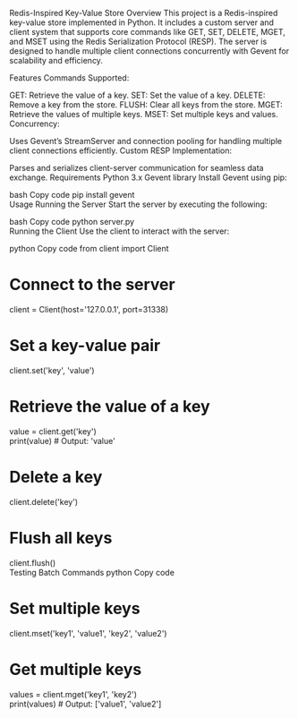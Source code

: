 Redis-Inspired Key-Value Store
Overview
This project is a Redis-inspired key-value store implemented in Python. It includes a custom server and client system that supports core commands like GET, SET, DELETE, MGET, and MSET using the Redis Serialization Protocol (RESP). The server is designed to handle multiple client connections concurrently with Gevent for scalability and efficiency.

Features
Commands Supported:

GET: Retrieve the value of a key.
SET: Set the value of a key.
DELETE: Remove a key from the store.
FLUSH: Clear all keys from the store.
MGET: Retrieve the values of multiple keys.
MSET: Set multiple keys and values.
Concurrency:

Uses Gevent’s StreamServer and connection pooling for handling multiple client connections efficiently.
Custom RESP Implementation:

Parses and serializes client-server communication for seamless data exchange.
Requirements
Python 3.x
Gevent library
Install Gevent using pip:

bash
Copy code
pip install gevent  
Usage
Running the Server
Start the server by executing the following:

bash
Copy code
python server.py  
Running the Client
Use the client to interact with the server:

python
Copy code
from client import Client  

# Connect to the server  
client = Client(host='127.0.0.1', port=31338)  

# Set a key-value pair  
client.set('key', 'value')  

# Retrieve the value of a key  
value = client.get('key')  
print(value)  # Output: 'value'  

# Delete a key  
client.delete('key')  

# Flush all keys  
client.flush()  
Testing Batch Commands
python
Copy code
# Set multiple keys  
client.mset('key1', 'value1', 'key2', 'value2')  

# Get multiple keys  
values = client.mget('key1', 'key2')  
print(values)  # Output: ['value1', 'value2']   
